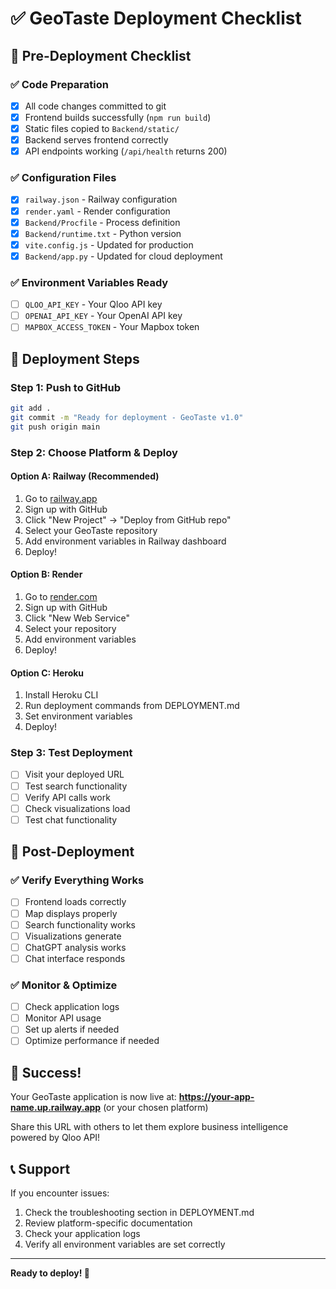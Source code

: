 # ✅ GeoTaste Deployment Checklist

## 🎯 Pre-Deployment Checklist

### ✅ Code Preparation
- [x] All code changes committed to git
- [x] Frontend builds successfully (`npm run build`)
- [x] Static files copied to `Backend/static/`
- [x] Backend serves frontend correctly
- [x] API endpoints working (`/api/health` returns 200)

### ✅ Configuration Files
- [x] `railway.json` - Railway configuration
- [x] `render.yaml` - Render configuration  
- [x] `Backend/Procfile` - Process definition
- [x] `Backend/runtime.txt` - Python version
- [x] `vite.config.js` - Updated for production
- [x] `Backend/app.py` - Updated for cloud deployment

### ✅ Environment Variables Ready
- [ ] `QLOO_API_KEY` - Your Qloo API key
- [ ] `OPENAI_API_KEY` - Your OpenAI API key
- [ ] `MAPBOX_ACCESS_TOKEN` - Your Mapbox token

## 🚀 Deployment Steps

### Step 1: Push to GitHub
```bash
git add .
git commit -m "Ready for deployment - GeoTaste v1.0"
git push origin main
```

### Step 2: Choose Platform & Deploy

#### Option A: Railway (Recommended)
1. Go to [railway.app](https://railway.app)
2. Sign up with GitHub
3. Click "New Project" → "Deploy from GitHub repo"
4. Select your GeoTaste repository
5. Add environment variables in Railway dashboard
6. Deploy!

#### Option B: Render
1. Go to [render.com](https://render.com)
2. Sign up with GitHub
3. Click "New Web Service"
4. Select your repository
5. Add environment variables
6. Deploy!

#### Option C: Heroku
1. Install Heroku CLI
2. Run deployment commands from DEPLOYMENT.md
3. Set environment variables
4. Deploy!

### Step 3: Test Deployment
- [ ] Visit your deployed URL
- [ ] Test search functionality
- [ ] Verify API calls work
- [ ] Check visualizations load
- [ ] Test chat functionality

## 🔧 Post-Deployment

### ✅ Verify Everything Works
- [ ] Frontend loads correctly
- [ ] Map displays properly
- [ ] Search functionality works
- [ ] Visualizations generate
- [ ] ChatGPT analysis works
- [ ] Chat interface responds

### ✅ Monitor & Optimize
- [ ] Check application logs
- [ ] Monitor API usage
- [ ] Set up alerts if needed
- [ ] Optimize performance if needed

## 🎉 Success!

Your GeoTaste application is now live at:
**https://your-app-name.up.railway.app** (or your chosen platform)

Share this URL with others to let them explore business intelligence powered by Qloo API!

## 📞 Support

If you encounter issues:
1. Check the troubleshooting section in DEPLOYMENT.md
2. Review platform-specific documentation
3. Check your application logs
4. Verify all environment variables are set correctly

---

**Ready to deploy! 🚀** 